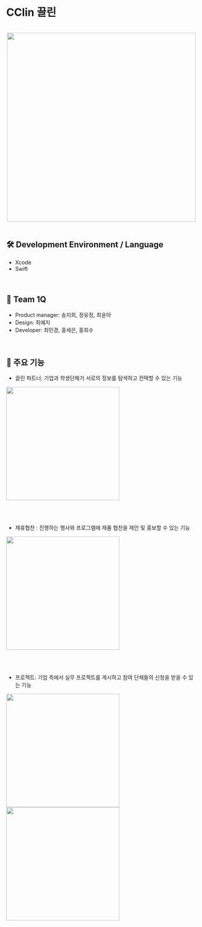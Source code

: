 # CClin 끌린

</br>

<center><img src = "https://user-images.githubusercontent.com/66013544/174464133-780e128c-4c8d-44d1-80c6-c86d03d6c1f7.jpeg" width="500"></center>

<br/>

## 🛠  Development Environment / Language
+ Xcode
+ Swift
 
<br/>

## 👥  Team 1Q
+ Product manager: 송지희, 정유정, 최윤아
+ Design: 최예지
+ Developer: 최민경, 홍세은, 홍희수

<br/>

## 🙌  주요 기능
+ 끌린 파트너: 기업과 학생단체가 서로의 정보를 탐색하고 컨택할 수 있는 기능
<img src = "https://user-images.githubusercontent.com/66013544/174466240-628438a3-ff5f-400e-8f0e-7dea08674330.gif" width="300">

</br></br>

+ 제휴협찬 : 진행하는 행사와 프로그램에 제품 협찬을 제안 및 홍보할 수 있는 기능
<img src = "https://user-images.githubusercontent.com/66013544/174466256-ab117eff-f3e8-40fb-b440-d1cbc25eb79c.gif" width="300">

</br></br>

+ 프로젝트: 기업 측에서 실무 프로젝트를 게시하고 참여 단체들의 신청을 받을 수 있는 기능
<img src = "https://user-images.githubusercontent.com/66013544/174466258-938fb6c6-089f-4aa5-873f-9fde51e2dace.gif" width="300">

<img src = "https://user-images.githubusercontent.com/66013544/174466269-9d8d0c54-370c-4496-a426-69145285165e.gif" width="300">
